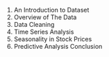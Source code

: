 1. An Introduction to Dataset
2. Overview of The Data
3. Data Cleaning
4. Time Series Analysis
5. Seasonality in Stock Prices
6. Predictive Analysis
Conclusion
